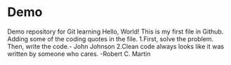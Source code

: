 # Demo
Demo repository for Git learning
Hello, World!
This is my first file in Github.
Adding some of the coding quotes in the file.
1.First, solve the problem. Then, write the code.- John Johnson
2.Clean code always looks like it was written by someone who cares. -Robert C. Martin
